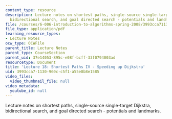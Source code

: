 ```yaml
---
content_type: resource
description: Lecture notes on shortest paths, single-source single-target Dijkstra,
  bidirectional search, and goal directed search - potentials and landmarks.
file: /courses/6-006-introduction-to-algorithms-spring-2008/3993cca71130960cc5f1a55e8b8e1585_lec18.pdf
file_type: application/pdf
learning_resource_types:
- Lecture Notes
ocw_type: OCWFile
parent_title: Lecture Notes
parent_type: CourseSection
parent_uid: 37e14053-895c-e08f-bcff-33f0794003ad
resourcetype: Document
title: 'Lecture 18: Shortest Paths IV - Speeding up Dijkstra'
uid: 3993cca7-1130-960c-c5f1-a55e8b8e1585
video_files:
  video_thumbnail_file: null
video_metadata:
  youtube_id: null
---
```

Lecture notes on shortest paths, single-source single-target Dijkstra, bidirectional search, and goal directed search - potentials and landmarks.

